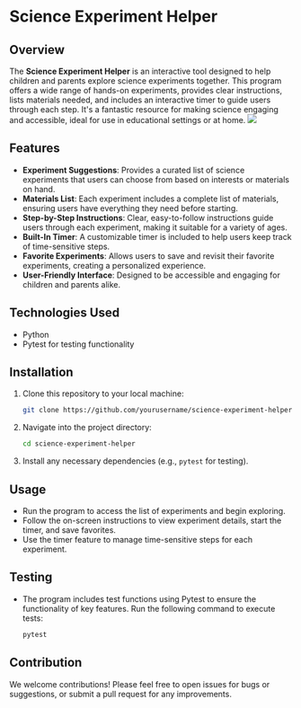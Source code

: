 
# Science Experiment Helper

## Overview
The **Science Experiment Helper** is an interactive tool designed to help children and parents explore science experiments together. This program offers a wide range of hands-on experiments, provides clear instructions, lists materials needed, and includes an interactive timer to guide users through each step. It's a fantastic resource for making science engaging and accessible, ideal for use in educational settings or at home.
      <img src="https://drive.google.com/file/d/1HQ0PTaDcLNQozHk4UwOCCDcTPVnOwEF5/view?usp=sharing">
## Features
- **Experiment Suggestions**: Provides a curated list of science experiments that users can choose from based on interests or materials on hand.
- **Materials List**: Each experiment includes a complete list of materials, ensuring users have everything they need before starting.
- **Step-by-Step Instructions**: Clear, easy-to-follow instructions guide users through each experiment, making it suitable for a variety of ages.
- **Built-In Timer**: A customizable timer is included to help users keep track of time-sensitive steps.
- **Favorite Experiments**: Allows users to save and revisit their favorite experiments, creating a personalized experience.
- **User-Friendly Interface**: Designed to be accessible and engaging for children and parents alike.

## Technologies Used
- Python
- Pytest for testing functionality

## Installation
1. Clone this repository to your local machine:
   ```bash
   git clone https://github.com/yourusername/science-experiment-helper.git
   ```
2. Navigate into the project directory:
   ```bash
   cd science-experiment-helper
   ```
3. Install any necessary dependencies (e.g., `pytest` for testing).

## Usage
- Run the program to access the list of experiments and begin exploring.
- Follow the on-screen instructions to view experiment details, start the timer, and save favorites.
- Use the timer feature to manage time-sensitive steps for each experiment.

## Testing
- The program includes test functions using Pytest to ensure the functionality of key features. Run the following command to execute tests:
   ```bash
   pytest
   ```

## Contribution
We welcome contributions! Please feel free to open issues for bugs or suggestions, or submit a pull request for any improvements.

